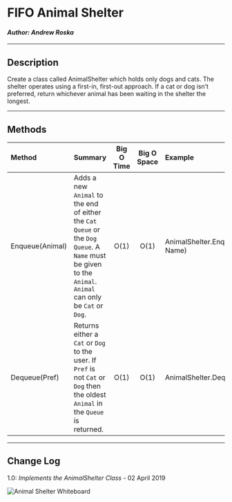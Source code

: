 # FIFO Animal Shelter
#### *Author: Andrew Roska*

------------------------------

## Description
Create a class called AnimalShelter which holds only dogs and cats. The shelter operates using a first-in, first-out approach. If a cat or dog isn’t preferred, return whichever animal has been waiting in the shelter the longest.

------------------------------

## Methods

| Method | Summary | Big O Time | Big O Space | Example | 
| :----------- | :----------- | :-------------: | :-------------: | :----------- |
| Enqueue(Animal) | Adds a new `Animal` to the end of either the `Cat Queue` or the `Dog Queue`.  A `Name` must be given to the `Animal`. `Animal` can only be `Cat` or `Dog`. | O(1) | O(1) | AnimalShelter.Enqueue(Animal, Name) |
| Dequeue(Pref) | Returns either a `Cat` or `Dog` to the user.  If `Pref` is not `Cat` or `Dog` then the oldest `Animal` in the `Queue` is returned. | O(1) | O(1) | AnimalShelter.Dequeue(Pref) |


------------------------------

## Change Log
1.0: *Implements the AnimalShelter Class* - 02 April 2019

![Animal Shelter Whiteboard](https://github.com/Roketsu86/data-structures-and-algorithms/blob/master/assets/FIFOAnimalShelter/FIFOAnimalShelter-wb.jpg)
